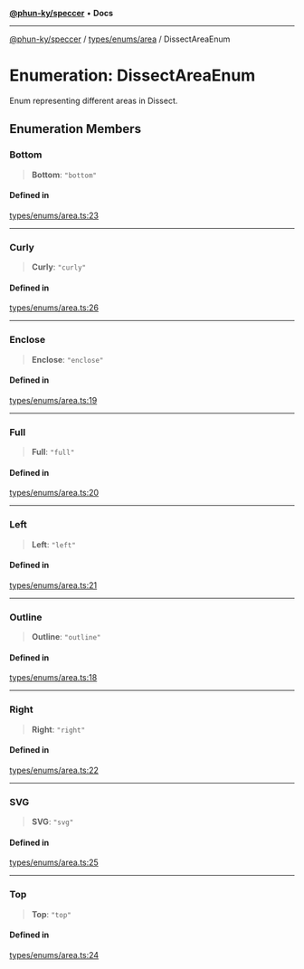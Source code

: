 [**@phun-ky/speccer**](../../../../README.md) • **Docs**

***

[@phun-ky/speccer](../../../../README.md) / [types/enums/area](../README.md) / DissectAreaEnum

# Enumeration: DissectAreaEnum

Enum representing different areas in Dissect.

## Enumeration Members

### Bottom

> **Bottom**: `"bottom"`

#### Defined in

[types/enums/area.ts:23](https://github.com/phun-ky/speccer/blob/main/src/types/enums/area.ts#L23)

***

### Curly

> **Curly**: `"curly"`

#### Defined in

[types/enums/area.ts:26](https://github.com/phun-ky/speccer/blob/main/src/types/enums/area.ts#L26)

***

### Enclose

> **Enclose**: `"enclose"`

#### Defined in

[types/enums/area.ts:19](https://github.com/phun-ky/speccer/blob/main/src/types/enums/area.ts#L19)

***

### Full

> **Full**: `"full"`

#### Defined in

[types/enums/area.ts:20](https://github.com/phun-ky/speccer/blob/main/src/types/enums/area.ts#L20)

***

### Left

> **Left**: `"left"`

#### Defined in

[types/enums/area.ts:21](https://github.com/phun-ky/speccer/blob/main/src/types/enums/area.ts#L21)

***

### Outline

> **Outline**: `"outline"`

#### Defined in

[types/enums/area.ts:18](https://github.com/phun-ky/speccer/blob/main/src/types/enums/area.ts#L18)

***

### Right

> **Right**: `"right"`

#### Defined in

[types/enums/area.ts:22](https://github.com/phun-ky/speccer/blob/main/src/types/enums/area.ts#L22)

***

### SVG

> **SVG**: `"svg"`

#### Defined in

[types/enums/area.ts:25](https://github.com/phun-ky/speccer/blob/main/src/types/enums/area.ts#L25)

***

### Top

> **Top**: `"top"`

#### Defined in

[types/enums/area.ts:24](https://github.com/phun-ky/speccer/blob/main/src/types/enums/area.ts#L24)
